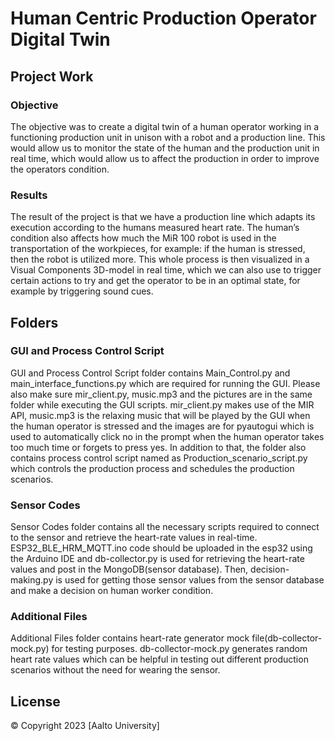 # Human Centric Production Operator Digital Twin


## Project Work

### Objective
The objective was to create a digital twin of a human operator working in a functioning production unit in unison with a robot and a production line. This would allow us to monitor the state of the human and the production unit in real time, which would allow us to affect the production in order to improve the operators condition.

### Results

The result of the project is that we have a production line which adapts its execution according to the humans measured heart rate. The human’s condition also affects how much the MiR 100 robot is used in the transportation of the workpieces, for example: if the human is stressed, then the robot is utilized more. This whole process is then visualized in a Visual Components 3D-model in real time, which we can also use to trigger certain actions to try and get the operator to be in an optimal state, for example by triggering sound cues.


## Folders

### GUI and Process Control Script
GUI and Process Control Script folder contains Main_Control.py and main_interface_functions.py which are required for running the GUI. Please also make sure mir_client.py, music.mp3 and the pictures are in the same folder while executing the GUI scripts. mir_client.py makes use of the MIR API, music.mp3 is the relaxing music that will be played by the GUI when the human operator is stressed and the images are for pyautogui which is used to automatically click no in the prompt when the human operator takes too much time or forgets to press yes. In addition to that, the folder also contains process control script named as Production_scenario_script.py which controls the production process and schedules the production scenarios.

### Sensor Codes
Sensor Codes folder contains all the necessary scripts required to connect to the sensor and retrieve the heart-rate values in real-time.  ESP32_BLE_HRM_MQTT.ino code should be uploaded in the esp32 using the Arduino IDE and db-collector.py is used for retrieving the heart-rate values and post in the MongoDB(sensor database). Then, decision-making.py is used for getting those sensor values from the sensor database and make a decision on human worker condition.


### Additional Files
Additional Files folder contains heart-rate generator mock file(db-collector-mock.py) for testing purposes. db-collector-mock.py generates random heart rate values which can be helpful in testing out different production scenarios without the need for wearing the sensor.

## License
© Copyright 2023 [Aalto University]

